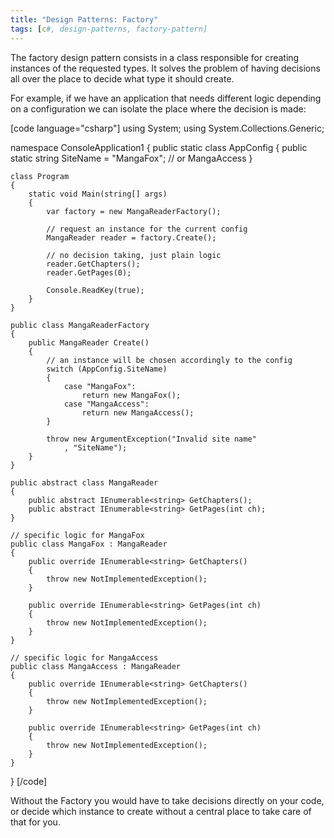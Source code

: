 ```yaml
---
title: "Design Patterns: Factory"
tags: [c#, design-patterns, factory-pattern]
---
```


The factory design pattern consists in a class responsible for creating instances of the requested types. It solves the problem of having decisions all over the place to decide what type it should create.

For example, if we have an application that needs different logic depending on a configuration we can isolate the place where the decision is made:
<!--more-->

[code language="csharp"]
using System;
using System.Collections.Generic;

namespace ConsoleApplication1
{
    public static class AppConfig
    {
        public static string SiteName = "MangaFox";
                                   // or MangaAccess
    }

    class Program
    {
        static void Main(string[] args)
        {
            var factory = new MangaReaderFactory();

            // request an instance for the current config
            MangaReader reader = factory.Create();

            // no decision taking, just plain logic
            reader.GetChapters();
            reader.GetPages(0);

            Console.ReadKey(true);
        }
    }

    public class MangaReaderFactory
    {
        public MangaReader Create()
        {
            // an instance will be chosen accordingly to the config
            switch (AppConfig.SiteName)
            {
                case "MangaFox":
                    return new MangaFox();
                case "MangaAccess":
                    return new MangaAccess();
            }

            throw new ArgumentException("Invalid site name"
                , "SiteName");
        }
    }

    public abstract class MangaReader
    {
        public abstract IEnumerable<string> GetChapters();
        public abstract IEnumerable<string> GetPages(int ch);
    }

    // specific logic for MangaFox
    public class MangaFox : MangaReader
    {
        public override IEnumerable<string> GetChapters()
        {
            throw new NotImplementedException();
        }

        public override IEnumerable<string> GetPages(int ch)
        {
            throw new NotImplementedException();
        }
    }

    // specific logic for MangaAccess
    public class MangaAccess : MangaReader
    {
        public override IEnumerable<string> GetChapters()
        {
            throw new NotImplementedException();
        }

        public override IEnumerable<string> GetPages(int ch)
        {
            throw new NotImplementedException();
        }
    }

}
[/code]

Without the Factory you would have to take decisions directly on your code, or decide which instance to create without a central place to take care of that for you.
